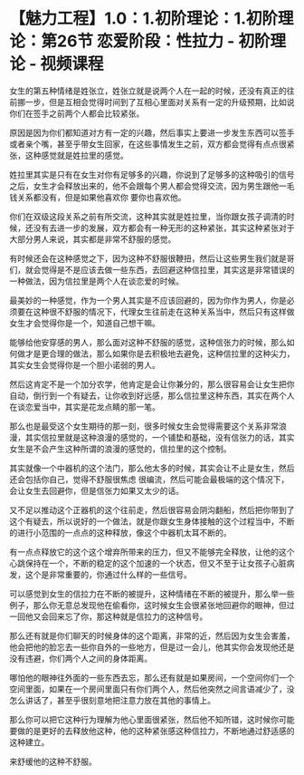 # 【魅力工程】1.0：1.初阶理论：1.初阶理论：第26节 恋爱阶段：性拉力 - 初阶理论 - 视频课程

女生的第五种情绪是姓张立，姓张立就是说两个人在一起的时候，还没有真正的往前挪一步，但是互相会觉得时间到了互相心里面对关系有一定的升级预期，比如说你们在签手之前两个人都会比较紧张。

原因是因为你们都知道对方有一定的兴趣，然后事实上要进一步发生东西可以签手或者亲个嘴，甚至乎带女生回家，在这些事情发生之前，双方都会觉得有点点很紧张，这种感觉就是姓拉里的感觉。

姓拉里其实是只有在女生对你有足够多的兴趣，你说到了足够多的这种吸引的信号之后，女生才会释放出来的，他不会跟每个男人都会觉得交流，因为男生跟他一毛钱关系都没有，但是如果他喜欢你 要你也喜欢他。

你们在双级这段关系之前有所交流，这种其实就是姓拉里，当你跟女孩子调清的时候，还没有去进一步的发展，双方都会有一种无形的这种紧张，其实这种紧张对于大部分男人来说，其实都是非常不舒服的感觉。

有时候还会在这种感觉之下，因为这种不舒服很鞭扭，然后让这些男生我们就是哥们，就会觉得是不是应该去做一些东西，去回避这种信拉里，其实这是非常错误的一种做法，因为信拉里是两个人在谈恋爱的时候。

最美妙的一种感觉，作为一个男人其实是不应该回避的，因为你作为男人，你是必须要在这种很不舒服的情况下，代理女生往前走在这种关系当中，然后只有这样做女生才会觉得你是一个，知道自己想干嘛。

能够给他安穿感的男人，那么面对这种不舒服的感觉，这种信张力的时候，那么如何做才是更合理的做法，那么如果你是去积极地去避免，这种信拉里的这种尖力，其实女生会觉得你是一个胆小诺弱的男人。

然后这肯定不是一个加分农学，他肯定是会让你兼分的，那么很容易会让女生把你自动，倒行到一个有疑去，让你收到好远感，那么信拉里这种东西，其实在两个人在谈恋爱当中，其实是花龙点睛的那一笔。

那么也是最受这个女生期待的那一刻，很多时候女生会觉得需要这个关系非常浪漫，其实信拉里就是这种浪漫的感觉的，一个铺垫和基础，没有信张力的话，其实女生是不会产生这种所谓的浪漫的感觉的，信拉里的这个控制。

其实就像一个中器机的这个法门，那么他太多的时候，其实会让不止是女生，然后还会包括你自己，觉得不舒服很焦虑 很编流，然后可能会最极端的这个情况下，会让女生去回避你，但是信张力如果又太少的话。

又不足以推动这个正器机的这个往前走，然后很容易会阴沟翻船，然后把你带到了这个有疑去，所以说好的一个做法，就是你跟女生身体接触的这个过程当中，不断的进行小范围的一点点的这种释放，像这个中器机太耳不断的。

有一点点释放它的这个这个增弃所带来的压力，但又不能够完全释放，让他的这个心跳保持在一个，不断的稳定的这个加速的一个状态，但又不至于让女孩子心脏病发，这个是非常重要的，你通过什么样的一些信号。

可以感觉到女生的信拉力在不断的被提升，这种情绪在不断的被提升，那么举一些例子，那么你无意总发现他在偷看你，这时候女生会很紧张地回避你的眼神，但过一回他又会回来忘了你，那这种就是信拉力的这种信号。

那么还有就是你们聊天的时候身体的这个距离，非常的近，然后因为女生会害羞，他会把他的脸忘去一些你自外的一些地方，但是过一会儿，他其实你会发现他还是没有违避，你们两个人之间的身体距离。

哪怕他的眼神往外面的一些东西去忘，那么还有就是如果房间，一个空间你们一个空间里面，如果在一个房间里面只有你们两个人，然后他突然之间言语减少了，没怎么讲话了，甚至乎很刻意地把注意力放在其他的事情上。

那么你可以把它这种行为理解为他心里面很紧张，然后他不知所错，这时候你可能要做的是更好的去释放他这种，他的这种紧张感这种信拉力，不断地通过舒适感的这种建立。

来舒缓他的这种不舒服。